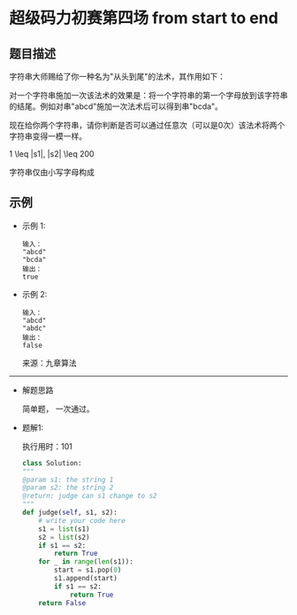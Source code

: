 # 超级码力初赛第四场 from start to end


## 题目描述

字符串大师赐给了你一种名为"从头到尾"的法术，其作用如下：

对一个字符串施加一次该法术的效果是：将一个字符串的第一个字母放到该字符串的结尾。例如对串"abcd"施加一次法术后可以得到串"bcda"。

现在给你两个字符串，请你判断是否可以通过任意次（可以是0次）该法术将两个字符串变得一模一样。

 1 \leq |s1|, |s2| \leq 200

字符串仅由小写字母构成


## 示例
- 示例 1:
    ```
    输入：
    "abcd"
    "bcda"
    输出：
    true
    ```
- 示例 2:
    ```
    输入：
    "abcd"
    "abdc"
    输出：
    false
    ```

    来源：九章算法
    

---
- 解题思路
    
    简单题， 一次通过。

- 题解1:

    执行用时：101

    ```python
    class Solution:
    """
    @param s1: the string 1
    @param s2: the string 2
    @return: judge can s1 change to s2
    """
    def judge(self, s1, s2):
        # write your code here
        s1 = list(s1)
        s2 = list(s2)
        if s1 == s2:
            return True
        for _ in range(len(s1)):
            start = s1.pop(0)
            s1.append(start)
            if s1 == s2:
                return True
        return False
    ```

